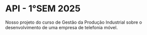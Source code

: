 # API - 1°SEM 2025
Nosso projeto do curso de Gestão da Produção Industrial sobre o desenvolvimento de uma empresa de telefonia móvel.

